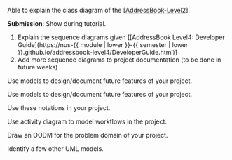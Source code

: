 <div id="introduction_how">
  <include src="../../book/modeling/introduction/how/q-essay-explainModelsInClassProject.md" />
</div>

<div id="modelingStructures_classDiagramsBasic">

<include src="../../book/modeling/modelingStructures/classDiagramsBasic/q-essay-explainClassDiagram.md" />
<include src="../../book/modeling/modelingStructures/classDiagramsBasic/q-essay-drawClassDiagramForBoxEtc.md" />

</div>

<div id="modelingStructures_objectDiagrams">

<include src="../../book/uml/classDiagrams/combine/basic/q-essay-objectDiagramsForClassDiagram.md" />
<include src="../../book/modeling/modelingStructures/objectDiagrams/q-essay-drawObjectDiagramForBoxEtc.md" />

</div>


<div id=""modelingStructures_classDiagramsIntermediate">

Able to explain the class diagram of the [[AddressBook-Level2]({{module_org}}/addressbook-level2/blob/master/docs/DeveloperGuide.adoc#design)].

</div>


<div id="modelingBehaviors_sequenceDiagramsBasic">

<include src="../../book/modeling/modelingBehaviors/sequenceDiagramsBasic/q-essay-drawSequenceDiagramForPerson.md" />

**Submission**: Show during tutorial.

</div>


<div id="modelingBehaviors_sequenceDiagramsIntermediate">

<include src="../../book/modeling/modelingBehaviors/sequenceDiagramsIntermediate/q-essay-expainParserFactory.md" /><p/>

1. Explain the sequence diagrams given [[AddressBook Level4: Developer Guide](https://nus-{{ module | lower }}-{{ semester | lower }}.github.io/addressbook-level4/DeveloperGuide.html)]
2. Add more sequence diagrams to project documentation (to be done in future weeks)

</div>


<div id="modelingASolution_basic">

Use models to design/document future features of your project.

</div>


<div id="modelingASolution_intermediate">

Use models to design/document future features of your project.

</div>


<div id="modelingStructures_classDiagramsAdvanced">

Use these notations in your project.

</div>


<div id="modelingBehaviors_activityDiagrams">

Use activity diagram to model workflows in the project.

</div>


<div id="modelingStructures_objectOrientedDomainModels">

Draw an OODM for the problem domain of your project.

</div>


<div id="introduction_umlModels">

Identify a few other UML models.

</div>